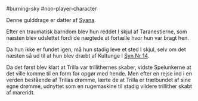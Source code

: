 #burning-sky #non-player-character

Denne gulddrage er datter af [Syana](./Syana.md).

Efter en traumatisk barndom blev hun reddet I skjul af Taranestierne, som næsten blev udslettet fordi de nægtede at fortælle hvor hun var bragt hen.

Da hun ikke er fundet igen, må hun stadig leve et sted I skjul, selv om det næsten så ud til at hun blev dræbt af Kultunge I [Syn Nr 14](./Syn%20Nr%2014.md).

Da det først blev klart at Trilla var trillithernes skaber, vidste Spelunkerne at det ville komme til en form for opgør med hende. Men efter en rejse ind i en verden bestående af Trillas drømme, lærte de at Trilla er trælbundet af sine egne drømme, udnyttet som en rugemaskine til stadig vildere trillither skabt af mareridt.
